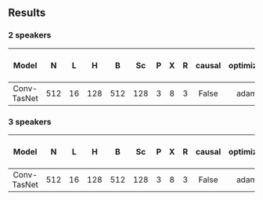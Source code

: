 ## Results
### 2 speakers
| Model | N | L | H | B | Sc | P | X | R | causal | optimizer | lr | SI-SDRi [dB] | SDRi [dB] | PESQ |
| :---: | :---: | :---: | :---: | :---: | :---: | :---: | :---: | :---: | :---: | :---: | :---: | :---: | :---: | :---: |
| Conv-TasNet | 512 | 16 | 128 | 512 | 128 | 3 | 8 | 3 | False | adam | 1e-3 | 15.6 |  | 3.29 |

### 3 speakers
| Model | N | L | H | B | Sc | P | X | R | causal | optimizer | lr | SI-SDRi [dB] | SDRi [dB] | PESQ |
| :---: | :---: | :---: | :---: | :---: | :---: | :---: | :---: | :---: | :---: | :---: | :---: | :---: | :---: | :---: |
| Conv-TasNet | 512 | 16 | 128 | 512 | 128 | 3 | 8 | 3 | False | adam | 1e-3 |  |  |  |